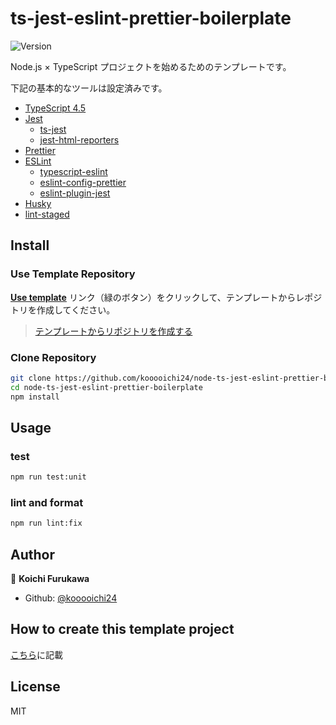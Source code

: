 # ts-jest-eslint-prettier-boilerplate
<p>
  <img alt="Version" src="https://img.shields.io/badge/version-1.0.0-blue.svg?cacheSeconds=2592000" />
</p>

Node.js × TypeScript プロジェクトを始めるためのテンプレートです。

下記の基本的なツールは設定済みです。
- [TypeScript 4.5](https://www.typescriptlang.org/)
- [Jest](https://github.com/facebook/jest)
  - [ts-jest](https://github.com/kulshekhar/ts-jest)
  - [jest-html-reporters](https://github.com/Hazyzh/jest-html-reporters)
- [Prettier](https://github.com/prettier/prettier)
- [ESLint](https://github.com/eslint/eslint)
  - [typescript-eslint](https://github.com/typescript-eslint/typescript-eslint)
  - [eslint-config-prettier](https://github.com/prettier/eslint-config-prettier)
  - [eslint-plugin-jest](https://github.com/jest-community/eslint-plugin-jest)
- [Husky](https://github.com/typicode/husky)
- [lint-staged](https://github.com/okonet/lint-staged)

## Install

### Use Template Repository
**[Use template](https://github.com/kooooichi24/node-ts-jest-eslint-prettier-boilerplate/generate)** リンク（緑のボタン）をクリックして、テンプレートからレポジトリを作成してください。

> [テンプレートからリポジトリを作成する](https://docs.github.com/ja/repositories/creating-and-managing-repositories/creating-a-repository-from-a-template)

### Clone Repository
```sh
git clone https://github.com/kooooichi24/node-ts-jest-eslint-prettier-boilerplate.git
cd node-ts-jest-eslint-prettier-boilerplate
npm install
```

## Usage

### test
```sh
npm run test:unit
```

### lint and format
```sh
npm run lint:fix
```

## Author

👤 **Koichi Furukawa**

* Github: [@kooooichi24](https://github.com/kooooichi24)

## How to create this template project
[こちら](./CreationProcedure.md)に記載

## License
MIT